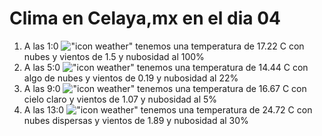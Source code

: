 # Clima en Celaya,mx en el dia 04

1. A las 1:0 !["icon weather"](http://openweathermap.org/img/w/04n.png) tenemos una temperatura de 17.22 C con nubes y  vientos de 1.5 y nubosidad al 100%
1. A las 5:0 !["icon weather"](http://openweathermap.org/img/w/02n.png) tenemos una temperatura de 14.44 C con algo de nubes y  vientos de 0.19 y nubosidad al 22%
1. A las 9:0 !["icon weather"](http://openweathermap.org/img/w/01d.png) tenemos una temperatura de 16.67 C con cielo claro y  vientos de 1.07 y nubosidad al 5%
1. A las 13:0 !["icon weather"](http://openweathermap.org/img/w/03d.png) tenemos una temperatura de 24.72 C con nubes dispersas y  vientos de 1.89 y nubosidad al 30%
